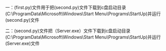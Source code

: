 一：(first.py)文件用于把(second.py)文件下载到c盘启动目录(C:\ProgramData\Microsoft\Windows\Start Menu\Programs\StartUp)并运行(second.py)文件



二：(second.py)文件把（Server.exe）文件下载到c盘启动目录(C:\ProgramData\Microsoft\Windows\Start Menu\Programs\StartUp)并运行(Server.exe)文件




